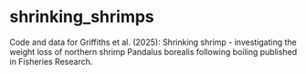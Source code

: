 # shrinking_shrimps
Code and data for Griffiths et al. (2025): Shrinking shrimp - investigating the weight loss of northern shrimp Pandalus borealis following boiling published in Fisheries Research. 
